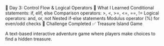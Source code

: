 📌 Day 3: Control Flow & Logical Operators
📝 What I Learned
Conditional statements: if, elif, else
Comparison operators: >, <, >=, <=, ==, !=
Logical operators: and, or, not
Nested if-else statements
Modulus operator (%) for even/odd checks
🎯 Challenge Completed
✅ Treasure Island Game

A text-based interactive adventure game where players make choices to find a hidden treasure.
